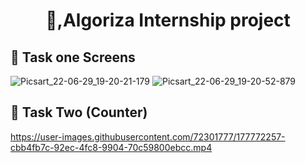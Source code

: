 
<h1 align="center"> 👋,Algoriza Internship project </h1>

## 📱 Task one Screens
    
    
 ![Picsart_22-06-29_19-20-21-179](https://user-images.githubusercontent.com/72301777/176498111-a7e2111e-cd22-4d3a-8071-7245b87b83ae.jpg)
![Picsart_22-06-29_19-20-52-879](https://user-images.githubusercontent.com/72301777/176498117-96a1aaeb-f686-4914-ba7e-1f93843953d6.jpg)

    

## 📱 Task Two (Counter)


https://user-images.githubusercontent.com/72301777/177772257-cbb4fb7c-92ec-4fc8-9904-70c59800ebcc.mp4



